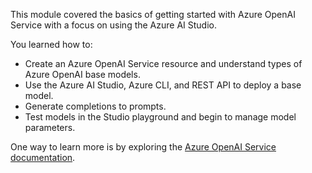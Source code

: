 This module covered the basics of getting started with Azure OpenAI Service with a focus on using the Azure AI Studio. 

You learned how to:
- Create an Azure OpenAI Service resource and understand types of Azure OpenAI base models.
- Use the Azure AI Studio, Azure CLI, and REST API to deploy a base model. 
- Generate completions to prompts. 
- Test models in the Studio playground and begin to manage model parameters.

One way to learn more is by exploring the [Azure OpenAI Service documentation](/azure/cognitive-services/openai?azure-portal=true). 